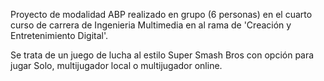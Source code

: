 Proyecto de modalidad ABP realizado en grupo (6 personas) en el cuarto curso de carrera de Ingenieria Multimedia en al rama de 'Creación y Entretenimiento Digital'.

Se trata de un juego de lucha al estilo Super Smash Bros con opción para jugar Solo, multijugador local o multijugador online.
